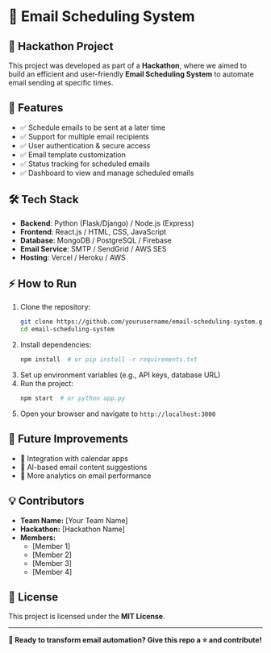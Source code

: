 # 📩 Email Scheduling System

## 🚀 Hackathon Project
This project was developed as part of a **Hackathon**, where we aimed to build an efficient and user-friendly **Email Scheduling System** to automate email sending at specific times.

## 📌 Features
- ✅ Schedule emails to be sent at a later time
- ✅ Support for multiple email recipients
- ✅ User authentication & secure access
- ✅ Email template customization
- ✅ Status tracking for scheduled emails
- ✅ Dashboard to view and manage scheduled emails

## 🛠️ Tech Stack
- **Backend**: Python (Flask/Django) / Node.js (Express)
- **Frontend**: React.js / HTML, CSS, JavaScript
- **Database**: MongoDB / PostgreSQL / Firebase
- **Email Service**: SMTP / SendGrid / AWS SES
- **Hosting**: Vercel / Heroku / AWS

## ⚡ How to Run
1. Clone the repository:
   ```bash
   git clone https://github.com/yourusername/email-scheduling-system.git
   cd email-scheduling-system
   ```
2. Install dependencies:
   ```bash
   npm install  # or pip install -r requirements.txt
   ```
3. Set up environment variables (e.g., API keys, database URL)
4. Run the project:
   ```bash
   npm start  # or python app.py
   ```
5. Open your browser and navigate to `http://localhost:3000`

## 🎯 Future Improvements
- 📌 Integration with calendar apps
- 📌 AI-based email content suggestions
- 📌 More analytics on email performance

## 💡 Contributors
- **Team Name:** [Your Team Name]
- **Hackathon:** [Hackathon Name]
- **Members:**
  - [Member 1]
  - [Member 2]
  - [Member 3]
  - [Member 4]

## 📜 License
This project is licensed under the **MIT License**.

---

**🚀 Ready to transform email automation? Give this repo a ⭐ and contribute!**

